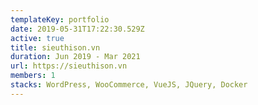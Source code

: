 ```yaml
---
templateKey: portfolio
date: 2019-05-31T17:22:30.529Z
active: true
title: sieuthison.vn
duration: Jun 2019 - Mar 2021
url: https://sieuthison.vn
members: 1
stacks: WordPress, WooCommerce, VueJS, JQuery, Docker
---
```

